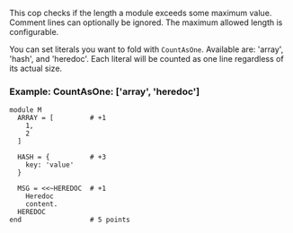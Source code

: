 This cop checks if the length a module exceeds some maximum value.
Comment lines can optionally be ignored.
The maximum allowed length is configurable.

You can set literals you want to fold with `CountAsOne`.
Available are: 'array', 'hash', and 'heredoc'. Each literal
will be counted as one line regardless of its actual size.

### Example: CountAsOne: ['array', 'heredoc']

    module M
      ARRAY = [         # +1
        1,
        2
      ]

      HASH = {          # +3
        key: 'value'
      }

      MSG = <<~HEREDOC  # +1
        Heredoc
        content.
      HEREDOC
    end                 # 5 points
